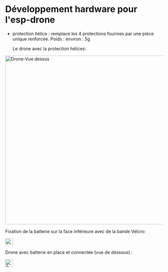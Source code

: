 # Développement hardware pour l'esp-drone

- protection hélice : remplace les 4 protections fournies par une pièce unique renforcée. Poids : environ : 5g

  Le drone avec la protection hélices:

<img width="532" height="541" alt="Drone-Vue dessus" src="https://github.com/user-attachments/assets/af3a8d8a-2988-48fe-bf5d-4271bcb34d80" />

  Fixation de la batterie sur la face inférieure avec de la bande Velcro:

<img width="25" height="22" alt="Drone-Velcro batterie-2" src="https://github.com/user-attachments/assets/add89fa8-78f0-4007-98b2-30dc7a6f4a69" />

  Drone avec batterie en place et connectée (vue de dessous) :

  <img width="25" height="25" alt="Drone-Vue dessous" src="https://github.com/user-attachments/assets/162e4fe3-e616-42d3-9494-954d63e81084" />

